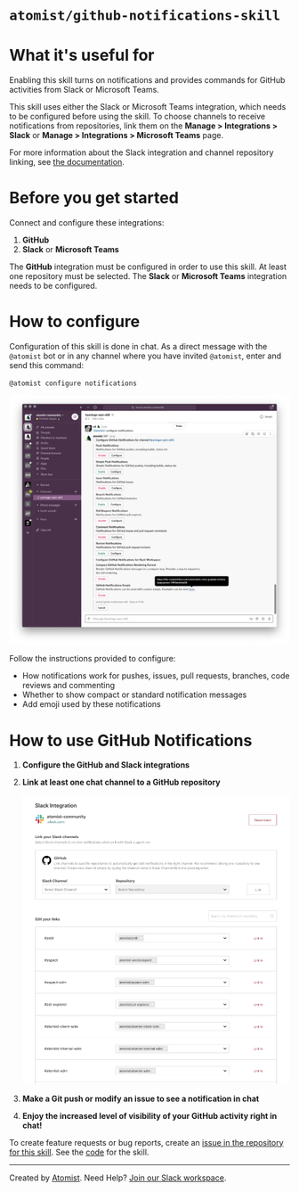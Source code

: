 # `atomist/github-notifications-skill`

<!---atomist-skill-readme:start--->

# What it's useful for

Enabling this skill turns on notifications and provides commands for GitHub
activities from Slack or Microsoft Teams.

This skill uses either the Slack or Microsoft Teams integration, which needs to
be configured before using the skill. To choose channels to receive
notifications from repositories, link them on the **Manage > Integrations >
Slack** or **Manage > Integrations > Microsoft Teams** page.

For more information about the Slack integration and channel repository linking,
see [the documentation](https://docs.atomist.com/user/slack/).

# Before you get started

Connect and configure these integrations:

1. **GitHub**
2. **Slack** or **Microsoft Teams**

The **GitHub** integration must be configured in order to use this skill. At
least one repository must be selected. The **Slack** or **Microsoft Teams**
integration needs to be configured.

# How to configure

Configuration of this skill is done in chat. As a direct message with the
`@atomist` bot or in any channel where you have invited `@atomist`, enter and
send this command:

`@atomist configure notifications`

![Configure GitHub Notifications](docs/images/configure-notifications.png)

Follow the instructions provided to configure:

-   How notifications work for pushes, issues, pull requests, branches, code
    reviews and commenting
-   Whether to show compact or standard notification messages
-   Add emoji used by these notifications

# How to use GitHub Notifications

1. **Configure the GitHub and Slack integrations**

1. **Link at least one chat channel to a GitHub repository**

    ![Slack Integration Configuration](docs/images/slack-integration.png)

1. **Make a Git push or modify an issue to see a notification in chat**

1. **Enjoy the increased level of visibility of your GitHub activity right in
   chat!**

To create feature requests or bug reports, create an
[issue in the repository for this skill](https://github.com/atomist-skills/github-notifications-skill/issues).
See the [code](https://github.com/atomist-skills/github-notifications-skill) for
the skill.

<!---atomist-skill-readme:end--->

---

Created by [Atomist][atomist]. Need Help? [Join our Slack workspace][slack].

[atomist]: https://atomist.com/ "Atomist - How Teams Deliver Software"
[slack]: https://join.atomist.com/ "Atomist Community Slack"
